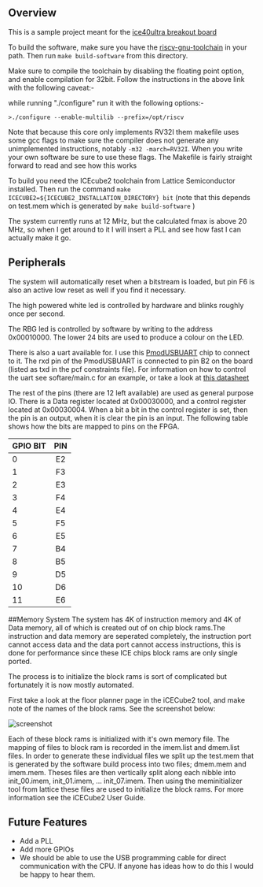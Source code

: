 ## Overview

This is a sample project meant for the [ice40ultra breakout board](http://www.latticesemi.com/en/Products/DevelopmentBoardsAndKits/iCE40UltraBreakoutBoard.aspx)

To build the software, make sure you have the [riscv-gnu-toolchain](https://github.com/riscv/riscv-gnu-toolchain) in your path. Then run `make build-software` from this directory.

Make sure to compile the toolchain by disabling the floating point option, and enable compilation for 32bit. Follow the instructions in the above link with the following caveat:-

while running "./configure" run it with the following options:- 

    >./configure --enable-multilib --prefix=/opt/riscv
    
Note that because this core only implements RV32I them makefile uses some gcc flags to make 
sure the compiler does not generate any unimplemented instructions, notably `-m32 -march=RV32I`. 
When you write your own software be sure to use these flags. The Makefile is fairly straight forward 
to read and see how this works


To build you need the ICEcube2 toolchain from Lattice Semiconductor installed.
Then run the command `make ICECUBE2=${ICECUBE2_INSTALLATION_DIRECTORY} bit`
(note that this depends on test.mem which is generated by `make build-software` )

The system currently runs at 12 MHz, but the calculated fmax is above 20 MHz, so when
I get around to it I will insert a PLL and see how fast I can actually make it go.

## Peripherals
The system will automatically reset when a bitstream is loaded, but pin F6 is also
an active low reset as well if you find it necessary.

The high powered white led is controlled by hardware and blinks roughly once per second.

The RBG led is controlled by software by writing to the address 0x00010000. The lower
24 bits are used to produce a colour on the LED.

There is also a uart available for. I use this [PmodUSBUART](https://digilentinc.com/Products/Detail.cfm?NavPath=2,401,928&Prod=PMOD-USB-UART)
chip to connect to it. The rxd pin of the PmodUSBUART is connected to pin B2 on the board (listed
as txd in the pcf constraints file). For information on how to control the uart see softare/main.c
for an example, or take a look at [this datasheet](http://www.latticesemi.com/~/media/LatticeSemi/Documents/ReferenceDesigns/SZ/WISHBONEUART-Documentation.pdf?document_id=32336)

The rest of the pins (there are 12 left available) are used as general purpose IO.
There is a Data register located at 0x00030000, and a control register located at
0x00030004. When a bit a bit in the control register is set, then the pin is an output,
when it is clear the pin is an input. The following table shows how the bits are mapped
to pins on the FPGA.

|**GPIO BIT** | **PIN** |
|:---|:--:|
|0   |E2 |
|1   |F3 |
|2   |E3 |
|3   |F4 |
|4   |E4 |
|5   |F5 |
|6   |E5 |
|7   |B4 |
|8   |B5 |
|9   |D5 |
|10  |D6 |
|11  |E6 |


##Memory System
The system has 4K of instruction memory and 4K of Data memory, all of which is created
out of on chip block rams.The instruction and data memory are seperated completely,
the instruction port cannot access data and the data port cannot access instructions,
this is done for performance since these ICE chips block rams are only single ported.

The process is to initialize the block rams is sort of complicated but fortunately it
is now mostly automated.

First take a look at the floor planner page in the iCECube2 tool, and make note of the
names of the block rams. See the screenshot below:

![screenshot](../misc/ice_ram_screenshot)

Each of these block rams is initialized with it's own memory file. The mapping of files to
block ram is recorded in the imem.list and dmem.list files. In order to generate these
individual files we split up the test.mem that is generated by the software build process
into two files; dmem.mem and imem.mem. Theses files are then vertically split along each nibble
into init_00.imem, init_01.imem, ... init_07.imem. Then using the meminitializer tool from
lattice these files are used to initialize the block rams. For more information see the
iCECube2 User Guide.


## Future Features

* Add a PLL
* Add more GPIOs
* We should be able to use the USB programming cable for direct communication with the CPU.
  If anyone has ideas how to do this I would be happy to hear them.
